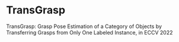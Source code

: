 # TransGrasp
TransGrasp: Grasp Pose Estimation of a Category of Objects by Transferring Grasps from Only One Labeled Instance, in ECCV 2022
